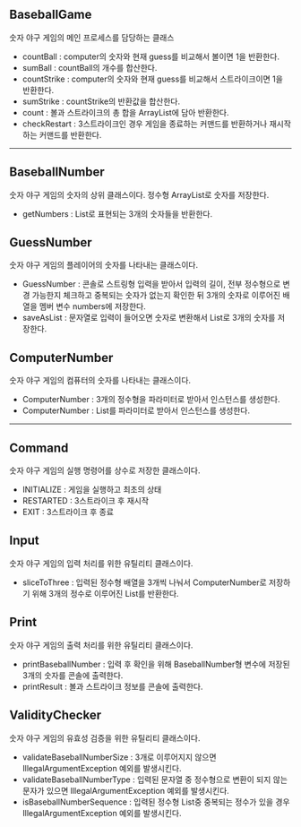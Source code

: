 ## BaseballGame
숫자 야구 게임의 메인 프로세스를 담당하는 클래스
- countBall : computer의 숫자와 현재 guess를 비교해서 볼이면 1을 반환한다.
- sumBall : countBall의 개수를 합산한다.
- countStrike : computer의 숫자와 현재 guess를 비교해서 스트라이크이면 1을 반환한다.
- sumStrike : countStrike의 반환값을 합산한다.
- count : 볼과 스트라이크의 총 합을 ArrayList에 담아 반환한다.
- checkRestart : 3스트라이크인 경우 게임을 종료하는 커맨드를 반환하거나 재시작하는 커맨드를 반환한다.

---

## BaseballNumber
숫자 야구 게임의 숫자의 상위 클래스이다. 정수형 ArrayList로 숫자를 저장한다.
- getNumbers : List로 표현되는 3개의 숫자들을 반환한다.

## GuessNumber
숫자 야구 게임의 플레이어의 숫자를 나타내는 클래스이다.
- GuessNumber : 콘솔로 스트링형 입력을 받아서 입력의 길이, 전부 정수형으로 변경 가능한지 체크하고 중복되는 숫자가 없는지 확인한 뒤 3개의 숫자로 이루어진 배열을 멤버 변수 numbers에 저장한다.
- saveAsList : 문자열로 입력이 들어오면 숫자로 변환해서 List로 3개의 숫자를 저장한다.

## ComputerNumber
숫자 야구 게임의 컴퓨터의 숫자를 나타내는 클래스이다.
- ComputerNumber : 3개의 정수형을 파라미터로 받아서 인스턴스를 생성한다.
- ComputerNumber : List를 파라미터로 받아서 인스턴스를 생성한다.

---

## Command
숫자 야구 게임의 실행 명령어를 상수로 저장한 클래스이다.
- INITIALIZE : 게임을 실행하고 최초의 상태
- RESTARTED : 3스트라이크 후 재시작
- EXIT : 3스트라이크 후 종료

## Input
숫자 야구 게임의 입력 처리를 위한 유틸리티 클래스이다.
- sliceToThree : 입력된 정수형 배열을 3개씩 나눠서 ComputerNumber로 저장하기 위해 3개의 정수로 이루어진 List를 반환한다.

## Print
숫자 야구 게임의 출력 처리를 위한 유틸리티 클래스이다.
- printBaseballNumber : 입력 후 확인을 위해 BaseballNumber형 변수에 저장된 3개의 숫자를 콘솔에 출력한다.
- printResult : 볼과 스트라이크 정보를 콘솔에 출력한다.

## ValidityChecker
숫자 야구 게임의 유효성 검증을 위한 유틸리티 클래스이다.
- validateBaseballNumberSize : 3개로 이루어지지 않으면 IllegalArgumentException 예외를 발생시킨다.
- validateBaseballNumberType : 입력된 문자열 중 정수형으로 변환이 되지 않는 문자가 있으면 IllegalArgumentException 예외를 발생시킨다.
- isBaseballNumberSequence : 입력된 정수형 List중 중복되는 정수가 있을 경우 IllegalArgumentException 예외를 발생시킨다.